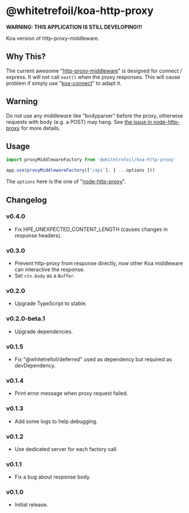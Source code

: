 @whitetrefoil/koa-http-proxy
============================

**WARNING: THIS APPLICATION IS STILL DEVELOPING!!!**

Koa version of http-proxy-middleware.

Why This?
---------

The current awesome "[http-proxy-middleware](https://github.com/chimurai/http-proxy-middleware)"
is designed for connect / express. It will not call `next()` when the proxy responses.
This will cause problem if simply use "[koa-connect](https://github.com/vkurchatkin/koa-connect)"
to adapt it.

Warning
-------

Do not use any middleware like "bodyparser" before the proxy, otherwise requests with body (e.g. a POST) may hang.
See [the issue in node-http-proxy](https://github.com/nodejitsu/node-http-proxy/issues/180) for more details.

Usage
-----

```typescript
import proxyMiddlewareFactory from '@whitetrefoil/koa-http-proxy'

app.use(proxyMiddlewareFactory(['/api'], { ...options }))
```

The `options` here is the one of "[node-http-proxy](https://github.com/nodejitsu/node-http-proxy#options)".

Changelog
---------

### v0.4.0

* Fix HPE_UNEXPECTED_CONTENT_LENGTH (causes changes in response headers).

### v0.3.0

* Prevent http-proxy from response directly, now other Koa middleware can interactive the response.
* Set `ctx.body` as a `Buffer`.

### v0.2.0

* Upgrade TypeScript to stable.

### v0.2.0-beta.1

* Upgrade dependencies.

### v0.1.5

* Fix "@whitetrefoil/deferred" used as dependency but required as devDependency.

### v0.1.4

* Print error message when proxy request failed.

### v0.1.3

* Add some logs to help debugging.

### v0.1.2

* Use dedicated server for each factory call.

### v0.1.1

* Fix a bug about response body.

### v0.1.0

* Initial release.
